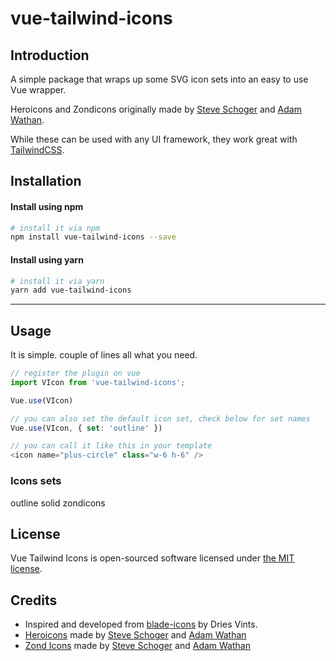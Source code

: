 # vue-tailwind-icons

## Introduction

A simple package that wraps up some SVG icon sets into an easy to use Vue wrapper.

Heroicons and Zondicons originally made by [Steve Schoger](https://twitter.com/steveschoger) and [Adam Wathan](https://twitter.com/adamwathan).

While these can be used with any UI framework, they work great with [TailwindCSS](https://tailwindcss.com).

## Installation

#### Install using npm
```bash
# install it via npm
npm install vue-tailwind-icons --save
```

#### Install using yarn
```bash
# install it via yarn
yarn add vue-tailwind-icons
```

<hr>

## Usage

It is simple. couple of lines all what you need.

```javascript
// register the plugin on vue
import VIcon from 'vue-tailwind-icons';

Vue.use(VIcon)

// you can also set the default icon set, check below for set names
Vue.use(VIcon, { set: 'outline' })
```

```javascript
// you can call it like this in your template
<icon name="plus-circle" class="w-6 h-6" />
```

### Icons sets
outline
solid
zondicons

## License

Vue Tailwind Icons is open-sourced software licensed under [the MIT license](LICENSE.md).

## Credits

+ Inspired and developed from [blade-icons](https://github.com/driesvints/blade-icons) by Dries Vints.
+ [Heroicons](https://github.com/refactoringui/heroicons) made by [Steve Schoger](https://twitter.com/steveschoger) and [Adam Wathan](https://twitter.com/adamwathan)
+ [Zond Icons](https://www.zondicons.com) made by [Steve Schoger](https://twitter.com/steveschoger) and [Adam Wathan](https://twitter.com/adamwathan)